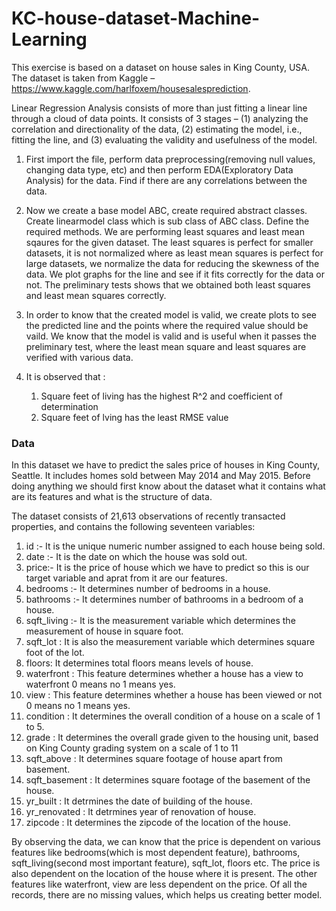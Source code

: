 # KC-house-dataset-Machine-Learning

This exercise is based on a dataset on house sales in King County, USA. The dataset is taken
from Kaggle – https://www.kaggle.com/harlfoxem/housesalesprediction.

Linear Regression Analysis consists of more than just fitting a linear line through a cloud of data points. It consists of 3 stages – (1) analyzing the correlation and directionality of the data, (2) estimating the model, i.e., fitting the line, and (3) evaluating the validity and usefulness of the model.

1. First import the file, perform data preprocessing(removing null values, changing data type, etc) and then perform EDA(Exploratory Data Analysis) for the data. Find if there are any correlations between the data.

2. Now we create a base model ABC, create required abstract classes. Create linearmodel class which is sub class of ABC class. Define the required methods. We are performing least squares and least mean sqaures for the given dataset. The least squares is perfect for smaller datasets, it is not normalized where as least mean squares is perfect for large datasets, we normalize the data for reducing the skewness of the data. We plot graphs for the line and see if it fits correctly for the data or not. The preliminary tests shows that we obtained both least squares and least mean squares correctly.

3. In order to know that the created model is valid, we create plots to see the predicted line and the points where the required value should be vaild. We know that the model is valid and is useful when it passes the preliminary test, where the least mean square and least squares are verified with various data.

4. It is observed that :
    1. Square feet of living has the highest R^2 and coefficient of determination 
    2. Square feet of lving has the least RMSE value 


### Data
In this dataset we have to predict the sales price of houses in King County, Seattle. It includes homes sold between May 2014 and May 2015. Before doing anything we should first know about the dataset what it contains what are its features and what is the structure of data.

The dataset consists of 21,613 observations of recently transacted properties, and contains the
following seventeen variables:

1. id :- It is the unique numeric number assigned to each house being sold.
2. date :- It is the date on which the house was sold out.
3. price:- It is the price of house which we have to predict so this is our target variable and aprat from it are our features.
4. bedrooms :- It determines number of bedrooms in a house.
5. bathrooms :- It determines number of bathrooms in a bedroom of a house.
6. sqft_living :- It is the measurement variable which determines the measurement of house in square foot.
7. sqft_lot : It is also the measurement variable which determines square foot of the lot.
6. floors: It determines total floors means levels of house.
7. waterfront : This feature determines whether a house has a view to waterfront 0 means no 1 means yes.
8. view : This feature determines whether a house has been viewed or not 0 means no 1 means yes.
9. condition : It determines the overall condition of a house on a scale of 1 to 5.
10. grade : It determines the overall grade given to the housing unit, based on King County grading system on a scale of 1 to 11
11. sqft_above : It determines square footage of house apart from basement.
12. sqft_basement : It determines square footage of the basement of the house.
13. yr_built : It detrmines the date of building of the house.
14. yr_renovated : It detrmines year of renovation of house.
15. zipcode : It determines the zipcode of the location of the house.



By observing the data, we can know that the price is dependent on various features like bedrooms(which is most dependent feature), bathrooms, sqft_living(second most important feature), sqft_lot, floors etc. The price is also dependent on the location of the house where it is present. The other features like waterfront, view are less dependent on the price. Of all the records, there are no missing values, which helps us creating better model.
